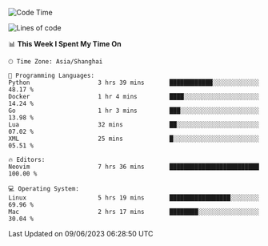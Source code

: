 <!--START_SECTION:waka-->
![Code Time](http://img.shields.io/badge/Code%20Time-1%2C387%20hrs%2059%20mins-blue)

![Lines of code](https://img.shields.io/badge/From%20Hello%20World%20I%27ve%20Written-261.5%20thousand%20lines%20of%20code-blue)

📊 **This Week I Spent My Time On** 

```text
🕑︎ Time Zone: Asia/Shanghai

💬 Programming Languages: 
Python                   3 hrs 39 mins       ████████████░░░░░░░░░░░░░   48.17 % 
Docker                   1 hr 4 mins         ████░░░░░░░░░░░░░░░░░░░░░   14.24 % 
Go                       1 hr 3 mins         ███░░░░░░░░░░░░░░░░░░░░░░   13.98 % 
Lua                      32 mins             ██░░░░░░░░░░░░░░░░░░░░░░░   07.02 % 
XML                      25 mins             █░░░░░░░░░░░░░░░░░░░░░░░░   05.51 % 

🔥 Editors: 
Neovim                   7 hrs 36 mins       █████████████████████████   100.00 % 

💻 Operating System: 
Linux                    5 hrs 19 mins       █████████████████░░░░░░░░   69.96 % 
Mac                      2 hrs 17 mins       ████████░░░░░░░░░░░░░░░░░   30.04 % 
```


 Last Updated on 09/06/2023 06:28:50 UTC
<!--END_SECTION:waka-->

